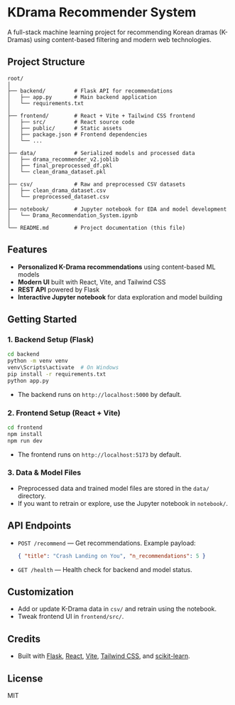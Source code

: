 # KDrama Recommender System

A full-stack machine learning project for recommending Korean dramas (K-Dramas) using content-based filtering and modern web technologies.

## Project Structure

```
root/
│
├── backend/         # Flask API for recommendations
│   ├── app.py       # Main backend application
│   └── requirements.txt
│
├── frontend/        # React + Vite + Tailwind CSS frontend
│   ├── src/         # React source code
│   ├── public/      # Static assets
│   ├── package.json # Frontend dependencies
│   └── ...
│
├── data/            # Serialized models and processed data
│   ├── drama_recommender_v2.joblib
│   ├── final_preprocessed_df.pkl
│   └── clean_drama_dataset.pkl
│
├── csv/             # Raw and preprocessed CSV datasets
│   ├── clean_drama_dataset.csv
│   └── preprocessed_dataset.csv
│
├── notebook/        # Jupyter notebook for EDA and model development
│   └── Drama_Recommendation_System.ipynb
│
└── README.md        # Project documentation (this file)
```

## Features
- **Personalized K-Drama recommendations** using content-based ML models
- **Modern UI** built with React, Vite, and Tailwind CSS
- **REST API** powered by Flask
- **Interactive Jupyter notebook** for data exploration and model building

## Getting Started

### 1. Backend Setup (Flask)
```bash
cd backend
python -m venv venv
venv\Scripts\activate  # On Windows
pip install -r requirements.txt
python app.py
```
- The backend runs on `http://localhost:5000` by default.

### 2. Frontend Setup (React + Vite)
```bash
cd frontend
npm install
npm run dev
```
- The frontend runs on `http://localhost:5173` by default.

### 3. Data & Model Files
- Preprocessed data and trained model files are stored in the `data/` directory.
- If you want to retrain or explore, use the Jupyter notebook in `notebook/`.

## API Endpoints
- `POST /recommend` — Get recommendations. Example payload:
  ```json
  { "title": "Crash Landing on You", "n_recommendations": 5 }
  ```
- `GET /health` — Health check for backend and model status.

## Customization
- Add or update K-Drama data in `csv/` and retrain using the notebook.
- Tweak frontend UI in `frontend/src/`.

## Credits
- Built with [Flask](https://flask.palletsprojects.com/), [React](https://react.dev/), [Vite](https://vitejs.dev/), [Tailwind CSS](https://tailwindcss.com/), and [scikit-learn](https://scikit-learn.org/).

## License
MIT
